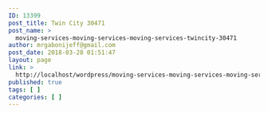 ```yaml
---
ID: 13399
post_title: Twin City 30471
post_name: >
  moving-services-moving-services-moving-services-twincity-30471
author: mrgabonijeff@gmail.com
post_date: 2018-03-28 01:51:47
layout: page
link: >
  http://localhost/wordpress/moving-services-moving-services-moving-services-twincity-30471/
published: true
tags: [ ]
categories: [ ]
---
```

